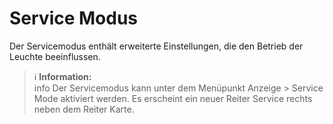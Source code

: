# Service Modus

Der Servicemodus enthält erweiterte Einstellungen, die den Betrieb der Leuchte beeinflussen.
> ℹ **Information:**  
> info
Der Servicemodus kann unter dem Menüpunkt Anzeige > Service Mode aktiviert werden. Es erscheint ein neuer Reiter Service rechts neben dem Reiter Karte.